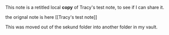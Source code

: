 This note is a retitled local **copy** of Tracy's test note, to see if I can share it.

the orignal note is here [[Tracy's test note]]

This was moved out of the sekund folder into another folder in my vault.